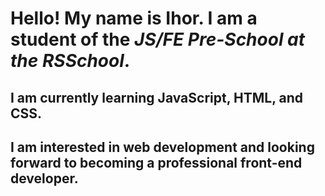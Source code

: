 # Hello! My name is Ihor. I am a student of the _JS/FE Pre-School at the RSSchool_.

## I am currently learning JavaScript, HTML, and CSS.

## I am interested in web development and looking forward to becoming a professional front-end developer.
